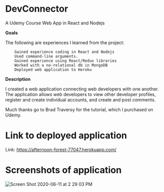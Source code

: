 # DevConnector
A Udemy Course Web App in React and Nodejs

<Strong>Goals</Strong>

The following are experiences I learned from the project:

		Gained experience coding in React and Nodejs
		Used command-line arguments. 
		Gained experience using React/Redux libraries
		Worked with a no-relational db in MongoDB
		Deployed web application to Heroku
    
<Strong>Description</Strong>

I created a web application connecting web developers with one another. The application allows web developers to view other developer profiles, register and create individual accounts, and create and post comments.

Much thanks go to Brad Traversy for the tutorial, which I purchased on Udemy.

# Link to deployed application

Link: https://afternoon-forest-77047.herokuapp.com/

# Screenshots of application

![Screen Shot 2020-06-11 at 2 29 03 PM](https://user-images.githubusercontent.com/46943342/84425689-fdb12580-abef-11ea-968a-ea5a61cf5994.png)

